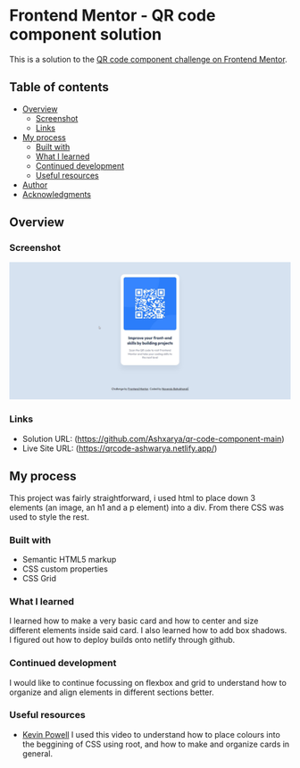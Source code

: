 # Frontend Mentor - QR code component solution

This is a solution to the [QR code component challenge on Frontend Mentor](https://www.frontendmentor.io/challenges/qr-code-component-iux_sIO_H).

## Table of contents

- [Overview](#overview)
  - [Screenshot](#screenshot)
  - [Links](#links)
- [My process](#my-process)
  - [Built with](#built-with)
  - [What I learned](#what-i-learned)
  - [Continued development](#continued-development)
  - [Useful resources](#useful-resources)
- [Author](#author)
- [Acknowledgments](#acknowledgments)

## Overview

### Screenshot

![](screenshot.jpg)

### Links

- Solution URL: (https://github.com/Ashxarya/qr-code-component-main)
- Live Site URL: (https://qrcode-ashwarya.netlify.app/)

## My process

This project was fairly straightforward, i used html to place down 3 elements (an image, an h1 and a p element) into a div. From there CSS was used to style the rest. 

### Built with

- Semantic HTML5 markup
- CSS custom properties
- CSS Grid

### What I learned

I learned how to make a very basic card and how to center and size different elements inside said card.
I also learned how to add box shadows.
I figured out how to deploy builds onto netlify through github.

### Continued development

I would like to continue focussing on flexbox and grid to understand how to organize and align elements in different sections better.

### Useful resources

- [Kevin Powell](https://www.youtube.com/watch?v=B2WL6KkqhLQ&t=817s)
  I used this video to understand how to place colours into the beggining of CSS using root, and how to make and organize cards in general.